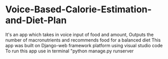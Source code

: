 # Voice-Based-Calorie-Estimation-and-Diet-Plan
It's an app which takes in voice input of food and amount, Outputs the number of macronutrients and recommends food for a balanced diet
This app was built on Django-web framework platform using visual studio code
To run this app use in terminal "python manage.py runserver
